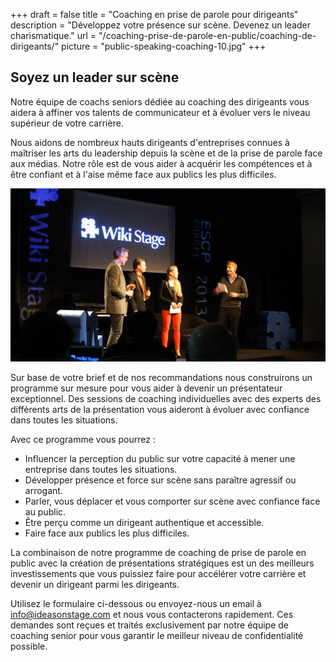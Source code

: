 +++
draft 		= false
title 		= "Coaching en prise de parole pour dirigeants"
description	= "Développez votre présence sur scène. Devenez un leader charismatique."
url 			= "/coaching-prise-de-parole-en-public/coaching-de-dirigeants/"
picture		= "public-speaking-coaching-10.jpg"
+++

## Soyez un leader sur scène

Notre équipe de coachs seniors dédiée au coaching des dirigeants vous aidera à affiner vos talents de communicateur et à évoluer vers le niveau supérieur de votre carrière.

Nous aidons de nombreux hauts dirigeants d'entreprises connues à maîtriser les arts du leadership depuis la scène et de la prise de parole face aux médias. Notre rôle est de vous aider à acquérir les compétences et à être confiant et à l'aise même face aux publics les plus difficiles.

![public-speaking-coaching][pic1] 

Sur base de votre brief et de nos recommandations nous construirons un programme sur mesure pour vous aider à devenir un présentateur exceptionnel. Des sessions de coaching individuelles avec des experts des différents arts de la présentation vous aideront à évoluer avec confiance dans toutes les situations.

Avec ce programme vous pourrez :

* Influencer la perception du public sur votre capacité à mener une entreprise dans toutes les situations.
* Développer présence et force sur scène sans paraître agressif ou arrogant.
* Parler, vous déplacer et vous comporter sur scène avec confiance face au public.
* Être perçu comme un dirigeant authentique et accessible.
* Faire face aux publics les plus difficiles.

La combinaison de notre programme de coaching de prise de parole en public avec la création de présentations stratégiques est un des meilleurs investissements que vous puissiez faire pour accélérer votre carrière et devenir un dirigeant parmi les dirigeants.

Utilisez le formulaire ci-dessous ou envoyez-nous un email à info@ideasonstage.com et nous vous contacterons rapidement. Ces demandes sont reçues et traités exclusivement par notre équipe de coaching senior pour vous garantir le meilleur niveau de confidentialité possible.

[pic1]: public-speaking-coaching.jpg